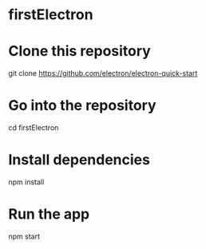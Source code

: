 # firstElectron
# Clone this repository
git clone https://github.com/electron/electron-quick-start
# Go into the repository
cd firstElectron
# Install dependencies
npm install
# Run the app
npm start
